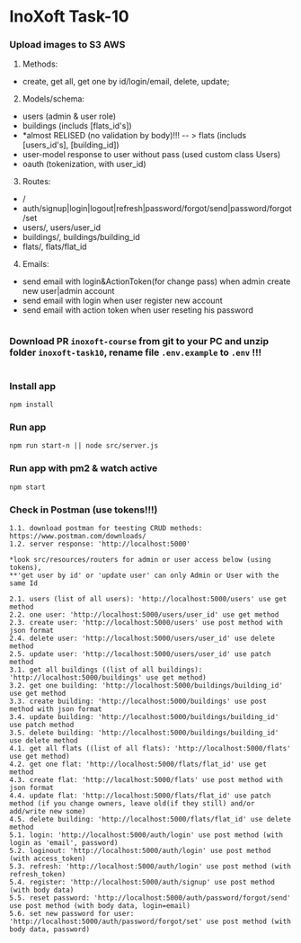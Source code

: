 # InoXoft Task-10

### Upload images to S3 AWS

1. Methods: 
- create, get all, get one by id/login/email, delete, update;
2. Models/schema:
- users (admin & user role)
- buildings (includs [flats_id's])
- *almost RELISED (no validation by body)!!! -- > flats (includs [users_id's], [building_id])
- user-model response to user without pass (used custom class Users)
- oauth (tokenization, with user_id)
3. Routes:
- /
- auth/signup|login|logout|refresh|password/forgot/send|password/forgot/set
- users/, users/user_id
- buildings/, buildings/building_id
- flats/, flats/flat_id 
4. Emails:
- send email with login&ActionToken(for change pass) when admin create new user|admin account
- send email with login when user register new account
- send email with action token when user reseting his password

```

```

### Download PR `inoxoft-course` from git to your PC and unzip folder `inoxoft-task10`, rename file `.env.example` to `.env` !!!

```

```

### Install app
```
npm install
```

### Run app
```
npm run start-n || node src/server.js
```

### Run app with pm2 & watch active
```
npm start
```

### Check in Postman (use tokens!!!)
```
1.1. download postman for teesting CRUD methods: https://www.postman.com/downloads/
1.2. server response: 'http://localhost:5000'

*look src/resources/routers for admin or user access below (using tokens), 
**'get user by id' or 'update user' can only Admin or User with the same Id

2.1. users (list of all users): 'http://localhost:5000/users' use get method  
2.2. one user: 'http://localhost:5000/users/user_id' use get method
2.3. create user: 'http://localhost:5000/users' use post method with json format
2.4. delete user: 'http://localhost:5000/users/user_id' use delete method
2.5. update user: 'http://localhost:5000/users/user_id' use patch method
3.1. get all buildings ((list of all buildings): 'http://localhost:5000/buildings' use get method)
3.2. get one building: 'http://localhost:5000/buildings/building_id' use get method
3.3. create building: 'http://localhost:5000/buildings' use post method with json format
3.4. update building: 'http://localhost:5000/buildings/building_id' use patch method
3.5. delete building: 'http://localhost:5000/buildings/building_id' use delete method
4.1. get all flats ((list of all flats): 'http://localhost:5000/flats' use get method)
4.2. get one flat: 'http://localhost:5000/flats/flat_id' use get method
4.3. create flat: 'http://localhost:5000/flats' use post method with json format
4.4. update flat: 'http://localhost:5000/flats/flat_id' use patch method (if you change owners, leave old(if they still) and/or add/write new some)
4.5. delete building: 'http://localhost:5000/flats/flat_id' use delete method
5.1. login: 'http://localhost:5000/auth/login' use post method (with login as 'email', password)
5.2. loginout: 'http://localhost:5000/auth/login' use post method (with access_token)
5.3. refresh: 'http://localhost:5000/auth/login' use post method (with refresh_token)
5.4. register: 'http://localhost:5000/auth/signup' use post method (with body data)
5.5. reset password: 'http://localhost:5000/auth/password/forgot/send' use post method (with body data, login=email)
5.6. set new password for user: 'http://localhost:5000/auth/password/forgot/set' use post method (with body data, password)
```
